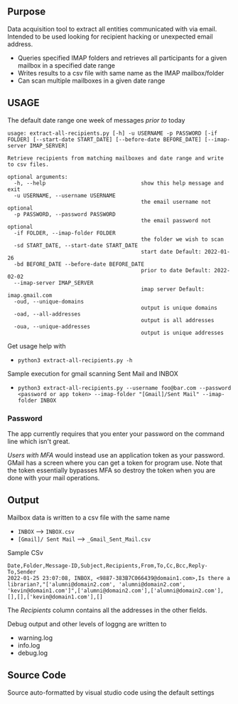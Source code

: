 ## Purpose
Data acquisition tool to extract all entities communicated with via email.
Intended to be used looking for recipient hacking or unexpected email address.

* Queries specified IMAP folders and retrieves all participants for a given mailbox in a specified date range
* Writes results to a csv file with same name as the IMAP mailbox/folder
* Can scan multiple mailboxes in a given date range


## USAGE 
The default date range one week of messages _prior to_ today

```
usage: extract-all-recipients.py [-h] -u USERNAME -p PASSWORD [-if FOLDER] [--start-date START_DATE] [--before-date BEFORE_DATE] [--imap-server IMAP_SERVER]

Retrieve recipients from matching mailboxes and date range and write to csv files.

optional arguments:
  -h, --help                              show this help message and exit
  -u USERNAME, --username USERNAME
                                          the email username not optional
  -p PASSWORD, --password PASSWORD
                                          the email password not optional
  -if FOLDER, --imap-folder FOLDER
                                          the folder we wish to scan
  -sd START_DATE, --start-date START_DATE
                                          start date Default: 2022-01-26
  -bd BEFORE_DATE --before-date BEFORE_DATE
                                          prior to date Default: 2022-02-02
  --imap-server IMAP_SERVER
                                          imap server Default: imap.gmail.com
  -oud, --unique-domains
                                          output is unique domains
  -oad, --all-addresses
                                          output is all addresses
  -oua, --unique-addresses
                                          output is unique addresses
```

Get usage help with 

* `python3 extract-all-recipients.py -h` 

Sample execution for gmail scanning Sent Mail and INBOX

* `python3 extract-all-recipients.py --username foo@bar.com --password <password or app token> --imap-folder "[Gmail]/Sent Mail" --imap-folder INBOX`

### Password
The app currently requires that you enter your password on the command line which isn't great.

*Users with MFA* would instead use an application token as your password.  GMail has a screen where you can get a token for program use. 
Note that the token essentially bypasses MFA so destroy the token when you are done with your mail operations.

## Output

Mailbox data is written to a csv file with the same name
* `INBOX` --> `INBOX.csv`
* `[Gmail]/ Sent Mail` --> `_Gmail_Sent_Mail.csv`

Sample CSv
```
Date,Folder,Message-ID,Subject,Recipients,From,To,Cc,Bcc,Reply-To,Sender
2022-01-25 23:07:08, INBOX, <9887-383B7C066439@domain1.com>,Is there a librarian?,"['alumni@domain2.com', 'alumni@domain2.com', 'kevin@domain1.com']",['alumni@domain2.com'],['alumni@domain2.com'],[],[],['kevin@domain1.com'],[]
```
The _Recipients_ column contains all the addresses in the other fields.

Debug output and other levels of loggng are written to
* warning.log
* info.log
* debug.log

## Source Code
Source auto-formatted by visual studio code using the default settings
